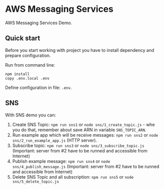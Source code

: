 # AWS Messaging Services

AWS Messaging Services Demo.

## Quick start

Before you start working with project you have to install dependency and prepare configuration.

Run from command line:

    npm install
    copy .env.local .env

Define configuration in file: `.env`.

## SNS

With SNS demo you can:

1. Create SNS Topic: `npm run sns1` or `node sns/1_create_topic.js` - whe you do that, remember about save ARN in
   variable `SNS_TOPIC_ARN`.
2. Run example app which will be receive messages: `npm run sns2` or `node sns/2_run_example_app.js` (HTTP server).
3. Subscribe topic: `npm run sns3` or `node sns/3_subscribe_topic.js` (Important: server from #2 have to be runned
   and accessible from Internet)
4. Publish example message: `npm run sns4` or `node sns/4_publish_message.js` (Important: server from #2 have to be
   runned and accessible from Internet)
5. Delete SNS Topic and all subscription: `npm run sns5` or `node sns/5_delete_topic.js`
